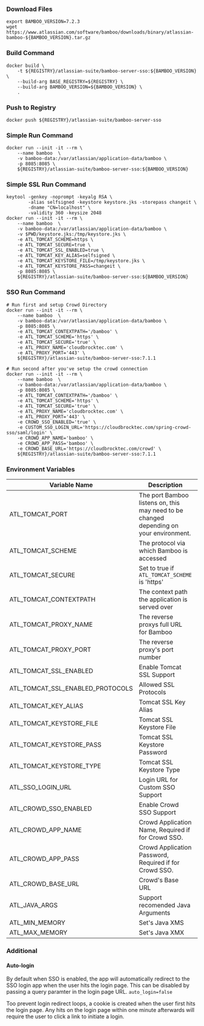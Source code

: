 ### Download Files
```shell
export BAMBOO_VERSION=7.2.3
wget https://www.atlassian.com/software/bamboo/downloads/binary/atlassian-bamboo-${BAMBOO_VERSION}.tar.gz
```

### Build Command
```shell
docker build \
    -t ${REGISTRY}/atlassian-suite/bamboo-server-sso:${BAMBOO_VERSION} \
    --build-arg BASE_REGISTRY=${REGISTRY} \
    --build-arg BAMBOO_VERSION=${BAMBOO_VERSION} \
    .
```

### Push to Registry
```shell
docker push ${REGISTRY}/atlassian-suite/bamboo-server-sso
```

### Simple Run Command
```shell
docker run --init -it --rm \
    --name bamboo  \
    -v bamboo-data:/var/atlassian/application-data/bamboo \
    -p 8085:8085 \
    ${REGISTRY}/atlassian-suite/bamboo-server-sso:${BAMBOO_VERSION}
```

### Simple SSL Run Command
```shell
keytool -genkey -noprompt -keyalg RSA \
        -alias selfsigned -keystore keystore.jks -storepass changeit \
        -dname "CN=localhost" \
        -validity 360 -keysize 2048
docker run --init -it --rm \
    --name bamboo  \
    -v bamboo-data:/var/atlassian/application-data/bamboo \
    -v $PWD/keystore.jks:/tmp/keystore.jks \
    -e ATL_TOMCAT_SCHEME=https \
    -e ATL_TOMCAT_SECURE=true \
    -e ATL_TOMCAT_SSL_ENABLED=true \
    -e ATL_TOMCAT_KEY_ALIAS=selfsigned \
    -e ATL_TOMCAT_KEYSTORE_FILE=/tmp/keystore.jks \
    -e ATL_TOMCAT_KEYSTORE_PASS=changeit \
    -p 8085:8085 \
    ${REGISTRY}/atlassian-suite/bamboo-server-sso:${BAMBOO_VERSION}
```

### SSO Run Command
```shell
# Run first and setup Crowd Directory
docker run --init -it --rm \
    --name bamboo  \
    -v bamboo-data:/var/atlassian/application-data/bamboo \
    -p 8085:8085 \
    -e ATL_TOMCAT_CONTEXTPATH='/bamboo' \
    -e ATL_TOMCAT_SCHEME='https' \
    -e ATL_TOMCAT_SECURE='true' \
    -e ATL_PROXY_NAME='cloudbrocktec.com' \
    -e ATL_PROXY_PORT='443' \
    ${REGISTRY}/atlassian-suite/bamboo-server-sso:7.1.1

# Run second after you've setup the crowd connection
docker run --init -it --rm \
    --name bamboo  \
    -v bamboo-data:/var/atlassian/application-data/bamboo \
    -p 8085:8085 \
    -e ATL_TOMCAT_CONTEXTPATH='/bamboo' \
    -e ATL_TOMCAT_SCHEME='https' \
    -e ATL_TOMCAT_SECURE='true' \
    -e ATL_PROXY_NAME='cloudbrocktec.com' \
    -e ATL_PROXY_PORT='443' \
    -e CROWD_SSO_ENABLED='true' \
    -e CUSTOM_SSO_LOGIN_URL='https://cloudbrocktec.com/spring-crowd-sso/saml/login' \
    -e CROWD_APP_NAME='bamboo' \
    -e CROWD_APP_PASS='bamboo' \
    -e CROWD_BASE_URL='https://cloudbrocktec.com/crowd' \
    ${REGISTRY}/atlassian-suite/bamboo-server-sso:7.1.1
```

### Environment Variables
| Variable Name | Description | Default Value |
| --- | --- | --- |
| ATL_TOMCAT_PORT | The port Bamboo listens on, this may need to be changed depending on your environment. | 8085 |
| ATL_TOMCAT_SCHEME | The protocol via which Bamboo is accessed | http |
| ATL_TOMCAT_SECURE | Set to true if `ATL_TOMCAT_SCHEME` is 'https' | false |
| ATL_TOMCAT_CONTEXTPATH | The context path the application is served over | None |
| ATL_TOMCAT_PROXY_NAME | The reverse proxys full URL for Bamboo | None |
| ATL_TOMCAT_PROXY_PORT | The reverse proxy's port number | None |
| ATL_TOMCAT_SSL_ENABLED | Enable Tomcat SSL Support | None |
| ATL_TOMCAT_SSL_ENABLED_PROTOCOLS | Allowed SSL Protocols | TLSv1.2,TLSv1.3 |
| ATL_TOMCAT_KEY_ALIAS | Tomcat SSL Key Alias | None |
| ATL_TOMCAT_KEYSTORE_FILE | Tomcat SSL Keystore File | None |
| ATL_TOMCAT_KEYSTORE_PASS | Tomcat SSL Keystore Password | None |
| ATL_TOMCAT_KEYSTORE_TYPE | Tomcat SSL Keystore Type | JKS |
| ATL_SSO_LOGIN_URL | Login URL for Custom SSO Support | None |
| ATL_CROWD_SSO_ENABLED | Enable Crowd SSO Support |
| ATL_CROWD_APP_NAME | Crowd Application Name, Required if for Crowd SSO. | None |
| ATL_CROWD_APP_PASS | Crowd Application Password, Required if for Crowd SSO. | None |
| ATL_CROWD_BASE_URL | Crowd's Base URL | None |
| ATL_JAVA_ARGS | Support recomended Java Arguments | None |
| ATL_MIN_MEMORY | Set's Java XMS | None |
| ATL_MAX_MEMORY | Set's Java XMX | None |

### Additional
#### Auto-login
By default when SSO is enabled, the app will automatically redirect to the SSO login app when the user hits the login page. This can be disabled by passing a query paramter in the login page URL. `auto_login=false`

Too prevent login redirect loops, a cookie is created when the user first hits the login page. Any hits on the login page within one minute afterwards will require the user to click a link to initiate a login.